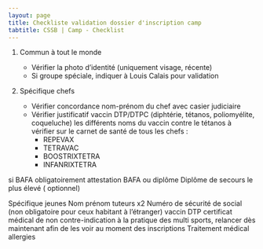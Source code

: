 ```yaml
---
layout: page
title: Checkliste validation dossier d'inscription camp
tabtitle: CSSB | Camp - Checklist
---
```


1. Commun à tout le monde
    - Vérifier la photo d’identité (uniquement visage, récente)
    - Si groupe spéciale, indiquer à Louis Calais pour validation

2. Spécifique chefs
    - Vérifier concordance nom-prénom du chef avec casier judiciaire
    - Vérifier justificatif vaccin DTP/DTPC (diphtérie, tétanos, poliomyélite, coqueluche) les différents noms du vaccin contre le tétanos à vérifier sur le carnet de santé de tous les chefs : 
        - REPEVAX
        - TETRAVAC
        - BOOSTRIXTETRA
        - INFANRIXTETRA


si BAFA obligatoirement  attestation BAFA ou diplôme
Diplôme de secours le plus élevé ( optionnel)

Spécifique jeunes
Nom prénom tuteurs x2 
Numéro de sécurité de social (non obligatoire pour ceux habitant à l’étranger)
vaccin DTP
certificat médical de non contre-indication à la pratique des multi sports, relancer dès maintenant afin de les voir au moment des inscriptions
Traitement médical
allergies
